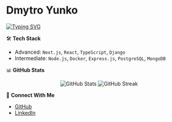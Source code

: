 
# Dmytro Yunko
[![Typing SVG](https://readme-typing-svg.herokuapp.com?font=JetBrains+Mono&weight=800&size=25&pause=1000&color=5DF7A1&width=435&lines=Full-Stack+Developer+)](https://git.io/typing-svg)

🛠️ **Tech Stack**
- Advanced: `Next.js`, `React`, `TypeScript`, `Django`
- Intermediate: `Node.js`, `Docker`, `Express.js`, `PostgreSQL`, `MongoDB`


📊 **GitHub Stats**
<p align="center">
  <img src="https://github-readme-stats.vercel.app/api?username=tondeee&show_icons=true&theme=dark" alt="GitHub Stats" />
  <img src="https://github-readme-streak-stats.herokuapp.com/?user=tondeee&theme=dark" alt="GitHub Streak" />
</p>

🤝 **Connect With Me**
- [GitHub](https://github.com/tondeee)
- [LinkedIn](https://www.linkedin.com/in/dmytro-yunko-929228253/)
